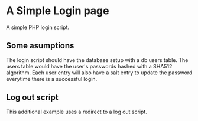 # A Simple Login page
A simple PHP login script.

## Some asumptions
The login script should have the database setup with a db users table. The users table would have the user's passwords hashed with a SHA512 algorithm. Each user entry will also have a salt entry to update the password everytime there is a successful login.

## Log out script
This additional example uses a redirect to a log out script.
